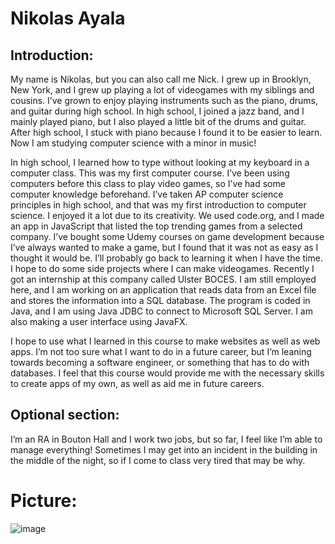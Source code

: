 # Nikolas Ayala

## Introduction:
My name is Nikolas, but you can also call me Nick. I grew up in Brooklyn, New York, and I grew up playing a lot of videogames with my siblings and cousins. I’ve grown to enjoy playing instruments such as the piano, drums, and guitar during high school. In high school, I joined a jazz band, and I mainly played piano, but I also played a little bit of the drums and guitar. After high school, I stuck with piano because I found it to be easier to learn. Now I am studying computer science with a minor in music!
 
In high school, I learned how to type without looking at my keyboard in a computer class. This was my first computer course. I’ve been using computers before this class to play video games, so I’ve had some computer knowledge beforehand. I’ve taken AP computer science principles in high school, and that was my first introduction to computer science. I enjoyed it a lot due to its creativity. We used code.org, and I made an app in JavaScript that listed the top trending games from a selected company. I’ve bought some Udemy courses on game development because I’ve always wanted to make a game, but I found that it was not as easy as I thought it would be. I’ll probably go back to learning it when I have the time. I hope to do some side projects where I can make videogames. Recently I got an internship at this company called Ulster BOCES. I am still employed here, and I am working on an application that reads data from an Excel file and stores the information into a SQL database. The program is coded in Java, and I am using Java JDBC to connect to Microsoft SQL Server. I am also making a user interface using JavaFX.

I hope to use what I learned in this course to make websites as well as web apps. I’m not too sure what I want to do in a future career, but I’m leaning towards becoming a software engineer, or something that has to do with databases. I feel that this course would provide me with the necessary skills to create apps of my own, as well as aid me in future careers. 

## Optional section: 
I’m an RA in Bouton Hall and I work two jobs, but so far, I feel like I’m able to manage everything! Sometimes I may get into an incident in the building in the middle of the night, so if I come to class very tired that may be why. 

# Picture:
![image](./IntroAssignment/MyPic.jpg)